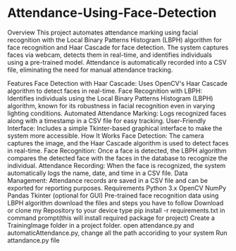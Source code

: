 # Attendance-Using-Face-Detection
Overview
This project automates attendance marking using facial recognition with the Local Binary Patterns Histogram (LBPH) algorithm for face recognition and Haar Cascade for face detection. The system captures faces via webcam, detects them in real-time, and identifies individuals using a pre-trained model. Attendance is automatically recorded into a CSV file, eliminating the need for manual attendance tracking.

Features
Face Detection with Haar Cascade: Uses OpenCV's Haar Cascade algorithm to detect faces in real-time.
Face Recognition with LBPH: Identifies individuals using the Local Binary Patterns Histogram (LBPH) algorithm, known for its robustness in facial recognition even in varying lighting conditions.
Automated Attendance Marking: Logs recognized faces along with a timestamp in a CSV file for easy tracking.
User-Friendly Interface: Includes a simple Tkinter-based graphical interface to make the system more accessible.
How It Works
Face Detection: The camera captures the image, and the Haar Cascade algorithm is used to detect faces in real-time.
Face Recognition: Once a face is detected, the LBPH algorithm compares the detected face with the faces in the database to recognize the individual.
Attendance Recording: When the face is recognized, the system automatically logs the name, date, and time in a CSV file.
Data Management: Attendance records are saved in a CSV file and can be exported for reporting purposes.
Requirements
Python 3.x
OpenCV
NumPy
Pandas
Tkinter (optional for GUI)
Pre-trained face recognition data using LBPH algorithm
download the files and 
steps you have to follow
Download or clone my Repository to your device
type pip install -r requirements.txt in command prompt(this will install required package for project)
Create a TrainingImage folder in a project folder.
open attendance.py and automaticAttendance.py, change all the path accoriding to your system
Run attandance.py file
